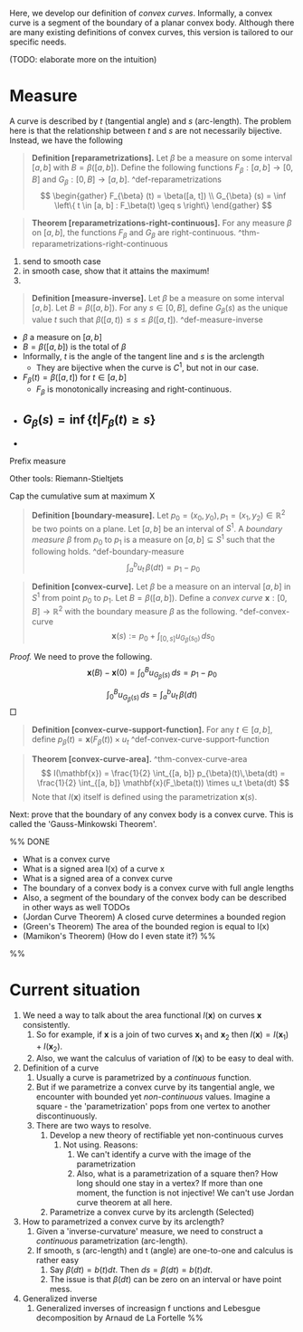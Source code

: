 Here, we develop our definition of _convex curves_. Informally, a convex curve is a segment of the boundary of a planar convex body. Although there are many existing definitions of convex curves, this version is tailored to our specific needs.

(TODO: elaborate more on the intuition)

# Measure

A curve is described by $t$ (tangential angle) and $s$ (arc-length). The problem here is that the relationship between $t$ and $s$ are not necessarily bijective. Instead, we have the following 

> __Definition [reparametrizations].__ Let $\beta$ be a measure on some interval $[a, b]$ with $B = \beta([a, b])$. Define the following functions $F_\beta : [a, b] \to [0, B]$ and $G_\beta : [0, B] \to [a, b]$. ^def-reparametrizations
$$
\begin{gather}
F_{\beta} (t) = \beta([a, t]) \\
G_{\beta} (s) = \inf \left\{ t \in [a, b] : F_\beta(t) \geq s \right\} 
\end{gather}
$$

> __Theorem [reparametrizations-right-continuous].__ For any measure $\beta$ on $[a, b]$, the functions $F_\beta$ and $G_\beta$ are right-continuous. ^thm-reparametrizations-right-continuous

1. send to smooth case
2. in smooth case, show that it attains the maximum!
3. 

> __Definition [measure-inverse].__ Let $\beta$ be a measure on some interval $[a, b]$. Let $B = \beta([a, b])$. For any $s \in [0, B]$, define $G_\beta(s)$ as the unique value $t$ such that $\beta([a, t)) \leq s \leq \beta([a, t])$. ^def-measure-inverse

- $\beta$ a measure on $[a, b]$
- $B = \beta([a, b])$ is the total of $\beta$ 
- Informally, $t$ is the angle of the tangent line and $s$ is the arclength
	- They are bijective when the curve is $C^1$, but not in our case.
- $F_\beta(t) = \beta([a, t])$ for $t \in [a, b]$
	- $F_\beta$ is monotonically increasing and right-continuous.
- $G_\beta(s) = \inf \left\{ t | F_{\beta}(t) \geq s \right\}$
	- 
- 


Prefix measure

Other tools: Riemann-Stieltjets

Cap the cumulative sum at maximum X

> __Definition [boundary-measure].__ Let $p_0 = (x_0, y_0), p_1 = (x_1, y_2) \in \mathbb{R}^2$ be two points on a plane. Let $[a, b]$ be an interval of $S^1$. A _boundary measure_ $\beta$ from $p_0$ to $p_1$ is a measure on $[a, b] \subseteq S^1$ such that the following holds. ^def-boundary-measure
$$
\int_{a}^{b} u_t \, \beta(dt) = p_1 - p_0
$$

> __Definition [convex-curve].__ Let $\beta$ be a measure on an interval $[a, b]$ in $S^1$ from point $p_0$ to $p_1$. Let $B = \beta([a, b])$. Define a _convex curve_ $\mathbf{x} : [0, B] \to \mathbb{R}^2$ with the boundary measure $\beta$ as the following. ^def-convex-curve
$$
\mathbf{x}(s) := p_0 + \int_{[0, s]} u_{G_{\beta}(s_0)} \, ds_0
$$

_Proof._ We need to prove the following.
$$
\mathbf{x}(B) - \mathbf{x}(0) = \int_{0}^{B} u_{G_{\beta}(s)} \, ds = p_{1} - p_{0}
$$

$$
\int_{0}^{B} u_{G_{\beta}(s)} \, ds = \int_{a}^{b}u_t\,\beta(dt)
$$
□

> __Definition [convex-curve-support-function].__ For any $t \in [a, b]$, define $p_\beta(t) =\mathbf{x}(F_\beta(t)) \times u_t$ ^def-convex-curve-support-function

> __Theorem [convex-curve-area].__ ^thm-convex-curve-area
$$
I(\mathbf{x}) = \frac{1}{2} \int_{[a, b]} p_{\beta}(t)\,\beta(dt) = \frac{1}{2} \int_{[a, b]} \mathbf{x}(F_\beta(t)) \times u_t \beta(dt)
$$
> Note that $I(\mathbf{x})$ itself is defined using the parametrization $\mathbf{x}(s)$.

Next: prove that the boundary of any convex body is a convex curve. This is called the 'Gauss-Minkowski Theorem'.

%%
DONE
- What is a convex curve
- What is a signed area I(x) of a curve x
- What is a signed area of a convex curve
- The boundary of a convex body is a convex curve with full angle lengths
- Also, a segment of the boundary of the convex body can be described in other ways as well
TODOs
- (Jordan Curve Theorem) A closed curve determines a bounded region
- (Green's Theorem) The area of the bounded region is equal to I(x)
- (Mamikon's Theorem) (How do I even state it?)
%%


%%
# Current situation

1. We need a way to talk about the area functional $I(\mathbf{x})$ on curves $\mathbf{x}$ consistently.
	1. So for example, if $\mathbf{x}$ is a join of two curves $\mathbf{x}_1$ and $\mathbf{x}_2$ then $I(\mathbf{x}) = I(\mathbf{x}_1) + I(\mathbf{x}_2)$.
	2. Also, we want the calculus of variation of $I(\mathbf{x})$ to be easy to deal with. 
2. Definition of a curve
	1. Usually a curve is parametrized by a _continuous_ function.
	2. But if we parametrize a convex curve by its tangential angle, we encounter with bounded yet _non-continuous_ values. Imagine a square - the 'parametrization' pops from one vertex to another discontinuously.
	3. There are two ways to resolve.
		1. Develop a new theory of rectifiable yet non-continuous curves
			1. Not using. Reasons:
				1. We can't identify a curve with the image of the parametrization
				2. Also, what is a parametrization of a square then? How long should one stay in a vertex? If more than one moment, the function is not injective! We can't use Jordan curve theorem at all here.
		2. Parametrize a convex curve by its arclength (Selected)
3. How to parametrized a convex curve by its arclength?
	1. Given a 'inverse-curvature' measure, we need to construct a _continuous_ parametrization (arc-length).
	2. If smooth, s (arc-length) and t (angle) are one-to-one and calculus is rather easy
		1. Say $\beta(dt) = b(t)dt$. Then $ds=\beta(dt)=b(t)dt$. 
		2. The issue is that $\beta(dt)$ can be zero on an interval or have point mess.
4. Generalized inverse
	1. Generalized inverses of increasign f unctions and Lebesgue decomposition by Arnaud de La Fortelle
%%